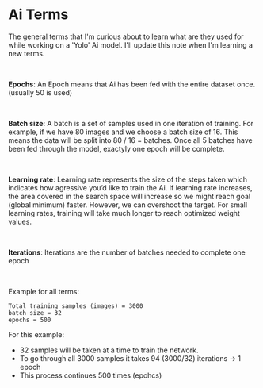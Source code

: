 # Ai Terms

The general terms that I'm curious about to learn what are they used for while working on a 'Yolo' Ai model. I'll update this note when I'm learning a new terms.

<br> 

**Epochs**: An Epoch means that Ai has been fed with the entire dataset once. (usually 50 is used)

<br>

**Batch size**: A batch is a set of samples used in one iteration of training. For example, if we have 80 images and we choose a batch size of 16. This means the data will be split into 80 / 16 = batches. Once all 5 batches have been fed through the model, exactyly one epoch will be complete.

<br>

**Learning rate**: Learning rate represents the size of the steps taken which indicates how agressive you’d like to train the Ai. If learning rate increases, the area covered in the search space will increase so we might reach goal (global minimum) faster. However, we can overshoot the target. For small learning rates, training will take much longer to reach optimized weight values.

<br>

**Iterations**: Iterations are the number of batches needed to complete one epoch

<br>

Example for all terms:

```
Total training samples (images) = 3000
batch size = 32
epochs = 500
```
For this example:

- 32 samples will be taken at a time to train the network.
- To go through all 3000 samples it takes 94 (3000/32) iterations -> 1 epoch
- This process continues 500 times (epohcs)

